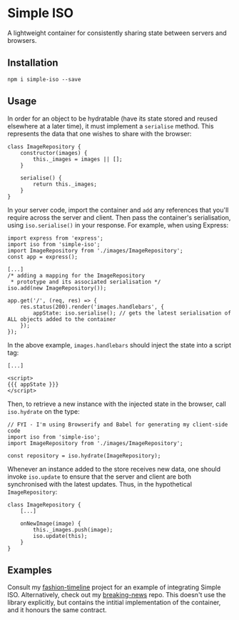 # Simple ISO

A lightweight container for consistently sharing state between servers and browsers.

## Installation
```
npm i simple-iso --save
```

## Usage
In order for an object to be hydratable (have its state stored and reused elsewhere at a later time), it must implement a `serialise` method. This represents the data that one wishes to share with the browser:

```
class ImageRepository {
	constructor(images) {
		this._images = images || [];
	}

	serialise() {
		return this._images;
	}
}
```

In your server code, import the container and `add` any references that you'll require across the server and client. Then pass the container's serialisation, using `iso.serialise()` in your response. For example, when using Express:

```
import express from 'express';
import iso from 'simple-iso';
import ImageRepository from './images/ImageRepository';
const app = express();

[...]
/* adding a mapping for the ImageRepository
 * prototype and its associated serialisation */
iso.add(new ImageRepository());

app.get('/', (req, res) => {
	res.status(200).render('images.handlebars', {
		appState: iso.serialise(); // gets the latest serialisation of ALL objects added to the container
	});
});
```

In the above example, `images.handlebars` should inject the state into a script tag:

```
[...]

<script>
{{{ appState }}}
</script>
```

Then, to retrieve a new instance with the injected state in the browser, call `iso.hydrate` on the type:
```
// FYI - I'm using Browserify and Babel for generating my client-side code
import iso from 'simple-iso';
import ImageRepository from './images/ImageRepository';

const repository = iso.hydrate(ImageRepository);
```

Whenever an instance added to the store receives new data, one should invoke `iso.update` to ensure that the server and client are both synchronised with the latest updates. Thus, in the hypothetical `ImageRepository`:
```
class ImageRepository {
	[...]

	onNewImage(image) {
		this._images.push(image);
		iso.update(this);
	}
}
```

## Examples
Consult my [fashion-timeline](https://github.com/jamesseanwright/fashion-timeline) project for an example of integrating Simple ISO. Alternatively, check out my [breaking-news](https://github.com/jamesseanwright/breaking-news) repo. This doesn't use the library explicitly, but contains the intitial implementation of the container, and it honours the same contract.